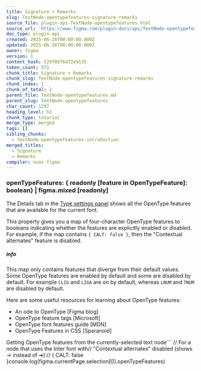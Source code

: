 ```yaml
---
title: Signature + Remarks
slug: TextNode-opentypefeatures-signature-remarks
source_file: plugin-api-TextNode-opentypefeatures.html
source_url: 'https://www.figma.com/plugin-docs/api/TextNode-opentypefeatures/'
doc_type: plugin-api
created: 2025-06-26T00:00:00.000Z
updated: 2025-06-26T00:00:00.000Z
owner: figma
version: 1
content_hash: 529f0b76d72e9135
token_count: 371
chunk_title: Signature + Remarks
chunk_slug: TextNode-opentypefeatures-signature-remarks
chunk_index: 1
chunk_of_total: 2
parent_file: TextNode-opentypefeatures.md
parent_slug: TextNode-opentypefeatures
char_count: 1297
heading_level: h2
chunk_type: tutorial
merge_type: merged
tags: []
sibling_chunks:
  - TextNode-opentypefeatures-introduction
merged_titles:
  - Signature
  - Remarks
compiler: noos-figma
---
```


### openTypeFeatures: { readonly [feature in OpenTypeFeature]: boolean} | figma.mixed [readonly]

The Details tab in the [Type settings panel](https://help.figma.com/hc/en-us/articles/360039956634-Explore-text-properties#type-settings) shows all the OpenType features that are available for the current font.

This property gives you a map of four-character OpenType features to booleans indicating whether the features are explicitly enabled or disabled. For example, if the map contains `{ CALT: false }`, then the "Contextual alternates" feature is disabled.

##### info

This map only contains features that diverge from their default values. Some OpenType features are enabled by default and some are disabled by default. For example `CLIG` and `LIGA` are on by default, whereas `LNUM` and `TNUM` are disabled by default.

Here are some useful resources for learning about OpenType features:

- An ode to OpenType [Figma blog]
- OpenType feature tags [Microsoft]
- OpenType font features guide [MDN]
- OpenType Features in CSS [Sparanoid]

Getting OpenType features from the currently-selected text node```
// For a node that uses the Inter font with// "Contextual alternates" disabled (shows -> instead of ➔):// { CALT: false }console.log(figma.currentPage.selection[0].openTypeFeatures)
```
